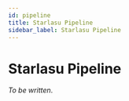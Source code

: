 ```yaml
---
id: pipeline
title: Starlasu Pipeline
sidebar_label: Starlasu Pipeline
---
```


# Starlasu Pipeline

_To be written_.